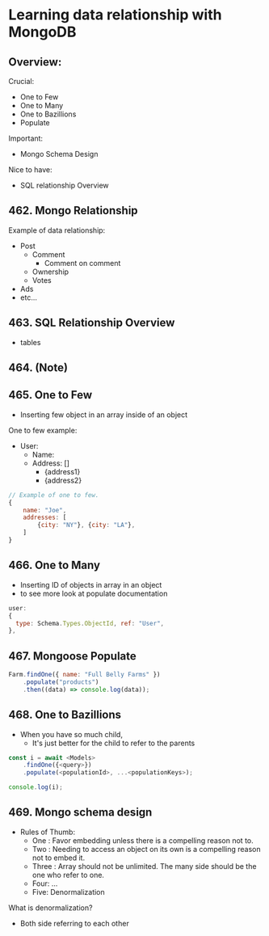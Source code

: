 # Learning data relationship with MongoDB

## Overview:
Crucial:
- One to Few
- One to Many
- One to Bazillions
- Populate

Important:
- Mongo Schema Design

Nice to have:
- SQL relationship Overview

## 462. Mongo Relationship
Example of data relationship:
- Post
  - Comment
    - Comment on comment
  - Ownership
  - Votes
- Ads
- etc...

## 463. SQL Relationship Overview
- tables

## 464. (Note)
## 465. One to Few
- Inserting few object in an array inside of an object

One to few example:
- User:
  - Name:
  - Address: []
    - {address1}
    - {address2}

```js
// Example of one to few.
{
    name: "Joe",
    addresses: [
        {city: "NY"}, {city: "LA"},
    ]
}
```
## 466. One to Many
- Inserting ID of objects in array in an object
- to see more look at populate documentation
  
```js
user: 
{
  type: Schema.Types.ObjectId, ref: "User",
},
```

## 467. Mongoose Populate
```js
Farm.findOne({ name: "Full Belly Farms" })
	.populate("products")
	.then((data) => console.log(data));
```

## 468. One to Bazillions
- When you have so much child, 
  - It's just better for the child to refer to the parents

```js
const i = await <Models>
    .findOne({<query>})
    .populate(<populationId>, ...<populationKeys>);

console.log(i);
```

## 469. Mongo schema design
- Rules of Thumb:
  - One : Favor embedding unless there is a compelling reason not to.
  - Two : Needing to access an object on its own is a compelling reason not to embed it.
  - Three : Array should not be unlimited. The many side should be the one who refer to one.
  - Four: ...
  - Five: Denormalization

What is denormalization?
- Both side referring to each other